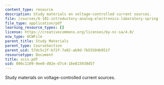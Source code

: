 ```yaml
---
content_type: resource
description: Study materials on voltage-controlled current sources.
file: /courses/6-101-introductory-analog-electronics-laboratory-spring-2007/806c11099ee0d02ed7c416e815938d57_vccs.pdf
file_type: application/pdf
learning_resource_types: []
license: https://creativecommons.org/licenses/by-nc-sa/4.0/
ocw_type: OCWFile
parent_title: Study Materials
parent_type: CourseSection
parent_uid: 57dc5c2f-b72f-7a02-ab9d-7b55504b951f
resourcetype: Document
title: vccs.pdf
uid: 806c1109-9ee0-d02e-d7c4-16e815938d57
---
```

Study materials on voltage-controlled current sources.